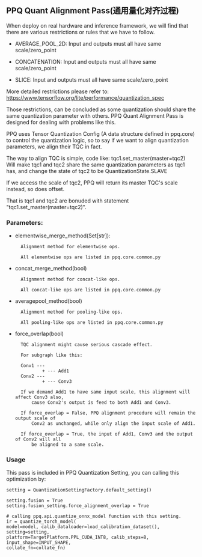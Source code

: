 ## PPQ Quant Alignment Pass(通用量化对齐过程)

When deploy on real hardware and inference framework,
we will find that there are various restrictions or rules that we have to follow.

- AVERAGE_POOL_2D: Input and outputs must all have same scale/zero_point

- CONCATENATION: Input and outputs must all have same scale/zero_point

- SLICE: Input and outputs must all have same scale/zero_point

More detailed restrictions please refer to: https://www.tensorflow.org/lite/performance/quantization_spec

Those restrictions, can be concluded as some quantization should share
the same quantization parameter with others. PPQ Quant Alignment Pass is designed
for dealing with problems like this.

PPQ uses Tensor Quantization Config (A data structure defined in ppq.core) to control the
quantization logic, so to say if we want to align quantization parameters, we align
their TQC in fact.

The way to align TQC is simple, code like:
tqc1.set_master(master=tqc2)
Will make tqc1 and tqc2 share the same quantization parameters as tqc1 has, and change the
state of tqc2 to be QuantizationState.SLAVE

If we access the scale of tqc2, PPQ will return its master TQC's scale instead, so does offset.

That is tqc1 and tqc2 are bonuded with statement "tqc1.set_master(master=tqc2)".

### Parameters:

- elementwise_merge_method(Set\[str\]):

  ```
    Alignment method for elementwise ops.

    All elementwise ops are listed in ppq.core.common.py
  ```

- concat_merge_method(bool)

  ```
    Alignment method for concat-like ops.

    All concat-like ops are listed in ppq.core.common.py
  ```

- averagepool_method(bool)

  ```
    Alignment method for pooling-like ops.

    All pooling-like ops are listed in ppq.core.common.py
  ```

- force_overlap(bool)

  ```
    TQC alignment might cause serious cascade effect.

    For subgraph like this:

    Conv1 ---
            + --- Add1
    Conv2 ---
            + --- Conv3

    If we demand Add1 to have same input scale, this alignment will affect Conv3 also,
        cause Conv2's output is feed to both Add1 and Conv3.

    If force_overlap = False, PPQ alignment procedure will remain the output scale of
        Conv2 as unchanged, while only align the input scale of Add1.

    If force_overlap = True, the input of Add1, Conv3 and the output of Conv2 will all
        be aligned to a same scale.
  ```

### Usage

This pass is included in PPQ Quantization Setting, you can calling this optimization by:

```
setting = QuantizationSettingFactory.default_setting()

setting.fusion = True
setting.fusion_setting.force_alignment_overlap = True

# calling ppq.api.quantize_onnx_model function with this setting.
ir = quantize_torch_model(
model=model, calib_dataloader=load_calibration_dataset(), setting=setting,
platform=TargetPlatform.PPL_CUDA_INT8, calib_steps=8, input_shape=INPUT_SHAPE,
collate_fn=collate_fn)
```
